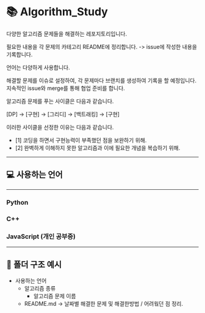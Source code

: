 # 📚 Algorithm_Study

다양한 알고리즘 문제들을 해결하는 레포지토리입니다.

필요한 내용을 각 문제의 카테고리 README에 정리합니다.
-> issue에 작성한 내용을 기록합니다.

언어는 다양하게 사용합니다.

해결할 문제를 이슈로 설정하여, 각 문제마다 브랜치를 생성하여 기록을 할 예정입니다.
지속적인 issue와 merge를 통해 협업 준비를 합니다.

알고리즘 문제를 푸는 사이클은 다음과 같습니다.

[DP] -> [구현] -> [그리디] -> [백트래킹] -> [구현]

이러한 사이클을 선정한 이유는 다음과 같습니다.

- [1] 코딩을 하면서 구현능력이 부족했던 점을 보완하기 위해.
- [2] 완벽하게 이해하지 못한 알고리즘과 이에 필요한 개념을 복습하기 위해.

---

## 💻 사용하는 언어

---

### Python

### C++

### JavaScript (개인 공부중)

---

## 📁 폴더 구조 예시

- 사용하는 언어
  - 알고리즘 종류
    - 알고리즘 문제 이름
  - README.md -> 날짜별 해결한 문제 및 해결한방법 / 어려웎던 점 정리.
